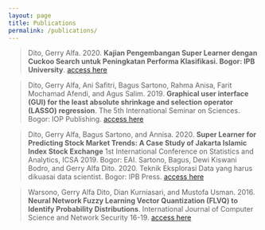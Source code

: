 ```yaml
---
layout: page
title: Publications
permalink: /publications/
---
```


>Dito, Gerry Alfa. 2020. **Kajian Pengembangan Super Learner dengan Cuckoo Search untuk Peningkatan Performa Klasifikasi. Bogor: IPB University**. [access here](https://repository.ipb.ac.id/handle/123456789/102924)

>Dito, Gerry Alfa, Ani Safitri, Bagus Sartono, Rahma Anisa, Farit Mochamad Afendi, and Agus Salim. 2019. **Graphical user interface (GUI) for the least absolute shrinkage and selection operator (LASSO) regression**. The 5th International Seminar on Sciences. Bogor: IOP Publishing. [access here](https://iopscience.iop.org/article/10.1088/1755-1315/299/1/012031/pdf)

>Dito, Gerry Alfa, Bagus Sartono, and Annisa. 2020. **Super Learner for Predicting Stock Market Trends: A Case Study of Jakarta Islamic Index Stock Exchange** 1st International Conference on Statistics and Analytics, ICSA 2019. Bogor: EAI.
Sartono, Bagus, Dewi Kiswani Bodro, and Gerry Alfa Dito. 2020. Teknik Eksplorasi Data yang harus dikuasai data scientist. Bogor: IPB Press. [access here](https://eudl.eu/pdf/10.4108/eai.2-8-2019.2290523)

>Warsono, Gerry Alfa Dito, Dian Kurniasari, and Mustofa Usman. 2016. **Neural Network Fuzzy Learning Vector Quantization (FLVQ) to Identify Probability Distributions**. International Journal of Computer Science and Network Security 16-19. [access here](http://paper.ijcsns.org/07_book/201610/20161003.pdf)

